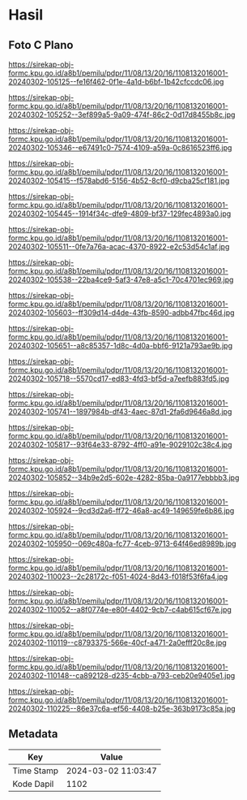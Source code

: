 # Hasil

## Foto C Plano

https://sirekap-obj-formc.kpu.go.id/a8b1/pemilu/pdpr/11/08/13/20/16/1108132016001-20240302-105125--fe16f462-0f1e-4a1d-b6bf-1b42cfccdc06.jpg

https://sirekap-obj-formc.kpu.go.id/a8b1/pemilu/pdpr/11/08/13/20/16/1108132016001-20240302-105252--3ef899a5-9a09-474f-86c2-0d17d8455b8c.jpg

https://sirekap-obj-formc.kpu.go.id/a8b1/pemilu/pdpr/11/08/13/20/16/1108132016001-20240302-105346--e67491c0-7574-4109-a59a-0c8616523ff6.jpg

https://sirekap-obj-formc.kpu.go.id/a8b1/pemilu/pdpr/11/08/13/20/16/1108132016001-20240302-105415--f578abd6-5156-4b52-8cf0-d9cba25cf181.jpg

https://sirekap-obj-formc.kpu.go.id/a8b1/pemilu/pdpr/11/08/13/20/16/1108132016001-20240302-105445--1914f34c-dfe9-4809-bf37-129fec4893a0.jpg

https://sirekap-obj-formc.kpu.go.id/a8b1/pemilu/pdpr/11/08/13/20/16/1108132016001-20240302-105511--0fe7a76a-acac-4370-8922-e2c53d54c1af.jpg

https://sirekap-obj-formc.kpu.go.id/a8b1/pemilu/pdpr/11/08/13/20/16/1108132016001-20240302-105538--22ba4ce9-5af3-47e8-a5c1-70c4701ec969.jpg

https://sirekap-obj-formc.kpu.go.id/a8b1/pemilu/pdpr/11/08/13/20/16/1108132016001-20240302-105603--ff309d14-d4de-43fb-8590-adbb47fbc46d.jpg

https://sirekap-obj-formc.kpu.go.id/a8b1/pemilu/pdpr/11/08/13/20/16/1108132016001-20240302-105651--a8c85357-1d8c-4d0a-bbf6-9121a793ae9b.jpg

https://sirekap-obj-formc.kpu.go.id/a8b1/pemilu/pdpr/11/08/13/20/16/1108132016001-20240302-105718--5570cd17-ed83-4fd3-bf5d-a7eefb883fd5.jpg

https://sirekap-obj-formc.kpu.go.id/a8b1/pemilu/pdpr/11/08/13/20/16/1108132016001-20240302-105741--1897984b-df43-4aec-87d1-2fa6d9646a8d.jpg

https://sirekap-obj-formc.kpu.go.id/a8b1/pemilu/pdpr/11/08/13/20/16/1108132016001-20240302-105817--93f64e33-8792-4ff0-a91e-9029102c38c4.jpg

https://sirekap-obj-formc.kpu.go.id/a8b1/pemilu/pdpr/11/08/13/20/16/1108132016001-20240302-105852--34b9e2d5-602e-4282-85ba-0a9177ebbbb3.jpg

https://sirekap-obj-formc.kpu.go.id/a8b1/pemilu/pdpr/11/08/13/20/16/1108132016001-20240302-105924--9cd3d2a6-ff72-46a8-ac49-149659fe6b86.jpg

https://sirekap-obj-formc.kpu.go.id/a8b1/pemilu/pdpr/11/08/13/20/16/1108132016001-20240302-105950--069c480a-fc77-4ceb-9713-64f46ed8989b.jpg

https://sirekap-obj-formc.kpu.go.id/a8b1/pemilu/pdpr/11/08/13/20/16/1108132016001-20240302-110023--2c28172c-f051-4024-8d43-f018f53f6fa4.jpg

https://sirekap-obj-formc.kpu.go.id/a8b1/pemilu/pdpr/11/08/13/20/16/1108132016001-20240302-110052--a8f0774e-e80f-4402-9cb7-c4ab615cf67e.jpg

https://sirekap-obj-formc.kpu.go.id/a8b1/pemilu/pdpr/11/08/13/20/16/1108132016001-20240302-110119--c8793375-566e-40cf-a471-2a0efff20c8e.jpg

https://sirekap-obj-formc.kpu.go.id/a8b1/pemilu/pdpr/11/08/13/20/16/1108132016001-20240302-110148--ca892128-d235-4cbb-a793-ceb20e9405e1.jpg

https://sirekap-obj-formc.kpu.go.id/a8b1/pemilu/pdpr/11/08/13/20/16/1108132016001-20240302-110225--86e37c6a-ef56-4408-b25e-363b9173c85a.jpg


## Metadata

| Key        | Value               |
| ---------- | ------------------- |
| Time Stamp | 2024-03-02 11:03:47 |
| Kode Dapil | 1102                |



